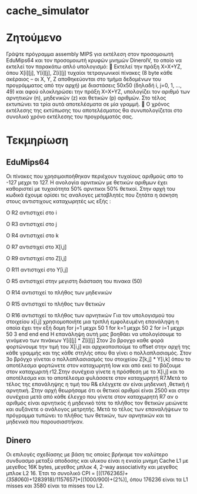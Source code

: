 # cache_simulator

Ζητούμενο
=========

Γράψτε πρόγραμμα assembly MIPS για εκτέλεση στον προσομοιωτή EduMips64 και τον
προσομοιωτή κρυφών μνημών DineroIV, το οποίο να εκτελεί τον παρακάτω απλό υπολογισμό:
 Εκτελεί την πράξη X=X+YZ, όπου X[i][j], Υ[i][j], Ζ[i][j] τυχαίοι τετραγωνικοί πίνακες
(8 byte κάθε ακέραιος – oι Χ, Υ, Ζ αποθηκεύονται στο τμήμα δεδομένων του
προγράμματος από την αρχή) με διαστάσεις 50x50 (δηλαδή i, j=0, 1, ..., 49) και αφού
ολοκληρώσει την πράξη X=X+YZ, υπολογίζει τον αριθμό των αρνητικών (n),
μηδενικών (z) και θετικών (p) αριθμών. Στο τέλος εκτυπώνει τα τρία αυτά
αποτελέσματα σε μία γραμμή.
 Ο χρόνος εκτέλεσης της εκτύπωσης του αποτελέσματος θα συνυπολογίζεται στο
συνολικό χρόνο εκτέλεσης του προγράμματός σας.

Τεκμηρίωση
==========
EduMips64
---------
Οι πίνακες που χρησιμοιποήθηκαν περιέχουν τυχαίους αριθμούς απο το -127 μεχρι το 127. Η
ανολογία αρνιτικών με θετικών αριθμων έχει καθοριστεί με τυχαιότητα 50% αρνιτικοι 50%
θετικοί.
Στην αρχή του κωδικά έχουμε ορίσει τις αναλογες μεταβλητές που ζητάτα η άσκηση στους
αντιστιχους καταχωρητές ως εξής :

Ο R2 αντιστιχεί στο i

Ο R3 αντιστιχεί στο j

Ο R4 αντιστιχεί στο k

Ο R7 αντιστιχεί στο X[i,j]

Ο R9 αντιστιχεί στο Z[i,j]

Ο R11 αντιστιχεί στο Y[i,j]

Ο R5 αντιστιχεί στην μεγιστη διάσταση του πινακα (50)

Ο R14 αντιστιχεί το πλήθος των μηδενικών

Ο R15 αντιστιχεί το πλήθος των θετικών

Ο R16 αντιστιχεί το πλήθος των αρνητικών
Για τον υπολογισμού του στοιχείου x[i,j] χρησιομοποιήτε μια τριπλή εμφολευμένη επανάληψη
η οποία έχει την εξή δομη
for j=1 μεχρι 50
  1
  for k=1 μεχρι 50
    2
    for i=1 μεχρι 50
      3
    end
  end
end
Η επανάληψη αυτή μας βοηθάει να υπολογίσουμε το γινόμενο των πινάκων Υ[i][j] * Ζ[i][j]
Στον 2ο βρογχο καθε φορά φορτώνουμε την τιμή του X[i,j] και αρχικοποιπούμε το offset στην
αρχή της κάθε γραμμής και της κάθε στηλής οπου θα γίνει ο πολλαπλασιαμός.
Στον 3ο βρόγχο γίνεται ο πολλαπλασιασμός του στοιχείου Z[k,j] * Y[i,k] όπου το αποτέλεσμα
φορτώνετε στον καταχωρητή low και από εκεί το βάζουμε στον καταχωριτή r12.Στην
συνέχεια γίνετε η πρόσθεση με το X[i,j] και το αποτέλεσμα και το αποτέλεσμα φυλάσσετε
στον καταχωρητή R7.Μετά το τέλος της επανάληψης η τιμή του R& ελέγχετε αν είναι
μηδενική ,θετική ή αρνητική.
Στην αρχή θεωρήσαμε ότι οι θετικοί αριθμοί είναι 2500 και στην συνέχεια μετά από κάθε
έλεγχο που γίνετε στον καταχωρητή R7 αν ο αριθμός είναι αρνητικός ή μηδενικό τότε το
πλήθος τον θετικών μειώνετε και αυξάνετε ο ανάλογος μετρητής.
Μετά το τέλος των επαναλήψεων το πρόγραμμα τυπώνει το πλήθος των θετικών, των
αρνητικών και τα μηδενικά που παρουσιαστήκαν.

Dinero
-------
Οι επιλογές σχεδίασης με βάση τις οποίες βρήκαμε τον καλύτερο συνδυασμο μεταξύ
αποδοσης και υλικου είναι η ενιαία μνημη Cache L1 με μεγεθος 16Κ bytes, μεγεθος μπλοκ 4,
2-way associativity και μεγεθος μπλοκ L2 16.
Έτσι το συνολικό CPI = [((176236*5)+(3580*60)+1283918)/1157657]*[(1000/900)+(2%)],
όπου 176236 είναι τα L1 misses και 3580 είναι τα misses του L2.
